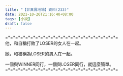 ```yaml
---
title: "【非真實地場】資料(233)"
date: 2021-10-26T21:16:40+08:00
tags: [小說]
draft: false
---
```


=\*=\*=\*=\*=\*=\*=\*=\*=\*=\*=\*=\*=\*=\*=\*=\*=\*=\*=\*=\*=\*=\*=  
他，和自稱打敗了LOSER的女人在一起。  

她，和被稱為LOSER的男人在一起。  

一個與WINNER同行，一個與LOSER同行，就這麼簡單。  
=\*=\*=\*=\*=\*=\*=\*=\*=\*=\*=\*=\*=\*=\*=\*=\*=\*=\*=\*=\*=\*=\*=  